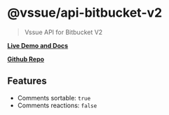 # @vssue/api-bitbucket-v2

> Vssue API for Bitbucket V2

[__Live Demo and Docs__](https://vssue.js.org)

[__Github Repo__](https://github.com/meteorlxy/vssue)

## Features

- Comments sortable: `true`
- Comments reactions: `false`
